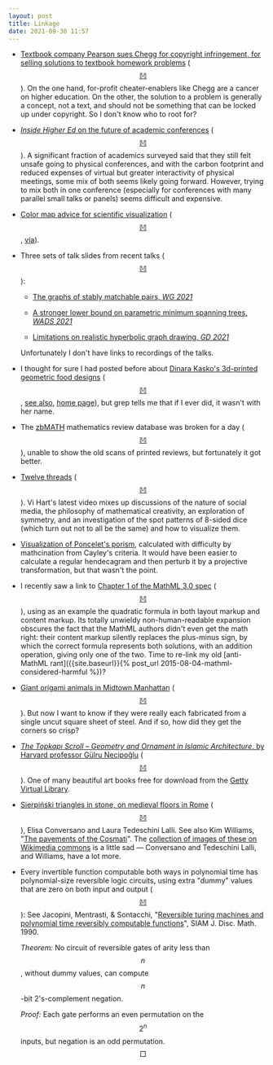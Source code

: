 ```yaml
---
layout: post
title: Linkage
date: 2021-09-30 11:57
---
```

* [Textbook company Pearson sues Chegg for copyright infringement, for selling solutions to textbook homework problems](https://www.insidehighered.com/news/2021/09/15/pearson-sues-former-partner-chegg-copyright-infringement) ([$$\mathbb{M}$$](https://mathstodon.xyz/@11011110/106945803113477254)). On the one hand, for-profit cheater-enablers like Chegg are a cancer on higher education. On the other, the solution to a problem is generally a concept, not a text, and should not be something that can be locked up under copyright. So I don't know who to root for?

* [_Inside Higher Ed_ on the future of academic conferences](https://www.insidehighered.com/news/2021/09/13/future-academic-conference) ([$$\mathbb{M}$$](https://mathstodon.xyz/@11011110/106951348197294218)). A significant fraction of academics surveyed said that they still felt unsafe going to physical conferences, and with the carbon footprint and reduced expenses of virtual but greater interactivity of physical meetings, some mix of both seems likely going forward. However, trying to mix both in one conference (especially for conferences with many parallel small talks or panels) seems difficult and expensive.

* [Color map advice for scientific visualization](https://www.kennethmoreland.com/color-advice/) ([$$\mathbb{M}$$](https://mathstodon.xyz/@11011110/106955479284414863), [via](https://news.ycombinator.com/item?id=28579720)).

* Three sets of talk slides from recent talks ([$$\mathbb{M}$$](https://mathstodon.xyz/@11011110/106962519567502209)):

  * [The graphs of stably matchable pairs, _WG 2021_](https://www.ics.uci.edu/~eppstein/pubs/Epp-WG-21-slides.pdf)

  * [A stronger lower bound on parametric minimum spanning trees, _WADS 2021_](https://www.ics.uci.edu/~eppstein/pubs/Epp-WADS-21-slides.pdf)

  * [Limitations on realistic hyperbolic graph drawing, _GD 2021_](https://www.ics.uci.edu/~eppstein/pubs/Epp-GD-21-slides.pdf)

  Unfortunately I don't have links to recordings of the talks.

* I thought for sure I had posted before about [Dinara Kasko's 3d-printed geometric food designs](https://www.thisiscolossal.com/2017/09/bold-new-geometric-cake-designs-by-dinara-kasko/) ([$$\mathbb{M}$$](https://mathstodon.xyz/@11011110/106968564827718278), [see also](https://culturainquieta.com/es/arte/diseno/item/12643-la-reposteria-matematica-de-la-arquitecta-dinara-kasko.html), [home page](https://dinarakasko.com/)), but grep tells me that if I ever did, it wasn't with her name.

* The [zbMATH](https://zbmath.org/) mathematics review database was broken for a day ([$$\mathbb{M}$$](https://mathstodon.xyz/@11011110/106971763813682368)), unable to show the old scans of printed reviews, but fortunately it got better.

* [Twelve threads](https://www.youtube.com/watch?v=-p7C5FrgAzU) ([$$\mathbb{M}$$](https://mathstodon.xyz/@11011110/106982013693223792)). Vi Hart's latest video mixes up discussions of the nature of social media, the philosophy of mathematical creativity, an exploration of symmetry, and an investigation of the spot patterns of 8-sided dice (which turn out not to all be the same) and how to visualize them.

* [Visualization of Poncelet's porism](https://mathstodon.xyz/@mathcination/106905943747555880), calculated with difficulty by mathcination from Cayley's criteria. It would have been easier to calculate a regular hendecagram and then perturb it by a projective transformation, but that wasn't the point.

* I recently saw a link to [Chapter 1 of the MathML 3.0 spec](https://www.w3.org/TR/MathML3/chapter1.html) ([$$\mathbb{M}$$](https://mathstodon.xyz/@11011110/107002528612296323)), using as an example the quadratic formula in both layout markup and content markup. Its totally unwieldy non-human-readable expansion obscures the fact that the MathML authors didn't even get the math right: their content markup silently replaces the plus-minus sign, by which the correct formula represents both solutions, with an addition operation, giving only one of the two. Time to re-link my old [anti-MathML rant]({{site.baseurl}}{% post_url 2015-08-04-mathml-considered-harmful %})?

* [Giant origami animals in Midtown Manhattan](https://www.thisiscolossal.com/2021/09/hacer-origami-sculptures/) ([$$\mathbb{M}$$](https://mathstodon.xyz/@11011110/107007549470942566)). But now I want to know if they were really each fabricated from a single uncut square sheet of steel. And if so, how did they get the corners so crisp?

* [_The Topkapı Scroll – Geometry and Ornament in Islamic Architecture_, by Harvard professor Gülru Necipoğlu](https://www.getty.edu/publications/virtuallibrary/pdf/9780892363353.pdf) <span style="white-space:nowrap">([$$\mathbb{M}$$](https://mathstodon.xyz/@11011110/107017227413204703)).</span> One of many beautiful art books free for download from the [Getty Virtual Library](https://www.getty.edu/publications/virtuallibrary/).

* [Sierpiński triangles in stone, on medieval floors in Rome](http://www.formulas.it/formulog/wp-content/uploads/2014/12/sierpinski-aplimat.pdf) ([$$\mathbb{M}$$](https://mathstodon.xyz/@11011110/107021612310283993)), Elisa Conversano and Laura Tedeschini Lalli. See also Kim Williams, "[The pavements of the Cosmati](https://doi.org/10.1007%2Fbf03024339)". The [collection of images of these on Wikimedia commons](https://commons.wikimedia.org/wiki/Category:Sierpi%C5%84ski_triangles_in_Cosmatesque_pavements) is a little sad — Conversano and Tedeschini Lalli, and Williams, have a lot more.

* Every invertible function computable both ways in polynomial time has polynomial-size reversible logic circuits, using extra "dummy" values that are zero on both input and output ([$$\mathbb{M}$$](https://mathstodon.xyz/@11011110/107024956502298623)): See Jacopini, Mentrasti, & Sontacchi, "[Reversible turing machines and polynomial time reversibly computable functions](https://doi.org/10.1137/0403020)", SIAM J. Disc. Math. 1990.

  _Theorem:_ No circuit of reversible gates of arity less than $$n$$, without dummy values, can compute $$n$$-bit 2's-complement negation.

  _Proof:_ Each gate performs an even permutation on the $$2^n$$ inputs, but negation is an odd permutation. $$\Box$$